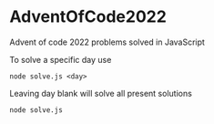 # AdventOfCode2022
Advent of code 2022 problems solved in JavaScript

To solve a specific day use
```
node solve.js <day>
```

Leaving day blank will solve all present solutions
```
node solve.js
```